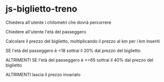 # js-biglietto-treno

Chiedera all'utente i chilometri che dovrà percorrere

Chiedere all'utente l'età del passeggero

Calcolare il prezzo del biglietto, moltiplicando il prezzo al km per i km inseriti

SE l'età del passeggero è <18 
    sottrai il 20% dal prezzo del biglietto

ALTRIMENTI SE l'età del passeggero è >=65
    sottrai il 40% dal prezzo del biglietto

ALTRIMENTI lascia il prezzo invariato